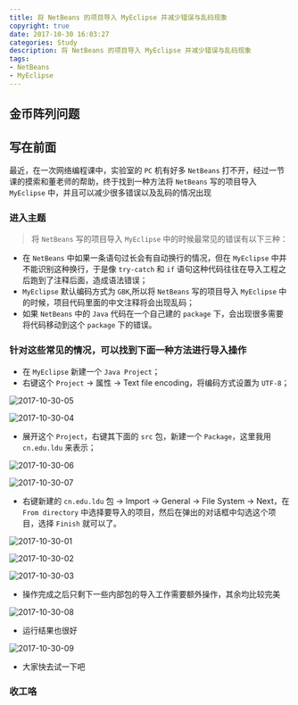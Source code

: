 ```yaml
---
title: 将 NetBeans 的项目导入 MyEclipse 并减少错误与乱码现象
copyright: true
date: 2017-10-30 16:03:27
categories: Study
description: 将 NetBeans 的项目导入 MyEclipse 并减少错误与乱码现象
tags:
- NetBeans
- MyEclipse
---
```


## 金币阵列问题
<!--more-->

## 写在前面
最近，在一次网络编程课中，实验室的 `PC` 机有好多 `NetBeans` 打不开，经过一节课的摸索和董老师的帮助，终于找到一种方法将 `NetBeans` 写的项目导入 `MyEclipse` 中，并且可以减少很多错误以及乱码的情况出现

### 进入主题
> 将 `NetBeans` 写的项目导入 `MyEclipse` 中的时候最常见的错误有以下三种：

- 在 `NetBeans` 中如果一条语句过长会有自动换行的情况，但在 `MyEclipse` 中并不能识别这种换行，于是像 `try-catch` 和 `if` 语句这种代码往往在导入工程之后跑到了注释后面，造成语法错误；
- `MyEclipse` 默认编码方式为 `GBK`,所以将 `NetBeans` 写的项目导入 `MyEclipse` 中的时候，项目代码里面的中文注释将会出现乱码；
- 如果 `NetBeans` 中的 `Java` 代码在一个自己建的 `package` 下，会出现很多需要将代码移动到这个 `package` 下的错误。

### 针对这些常见的情况，可以找到下面一种方法进行导入操作
- 在 `MyEclipse` 新建一个 `Java Project`；
- 右键这个 `Project` -> 属性 -> Text file encoding，将编码方式设置为 `UTF-8`；

![2017-10-30-05](http://ovefvi4g3.bkt.clouddn.com/2017-10-30-05.png)

![2017-10-30-04](http://ovefvi4g3.bkt.clouddn.com/2017-10-30-04.png)

- 展开这个 `Project`，右键其下面的 `src` 包，新建一个 `Package`，这里我用 `cn.edu.ldu` 来表示；

![2017-10-30-06](http://ovefvi4g3.bkt.clouddn.com/2017-10-30-06.png)

![2017-10-30-07](http://ovefvi4g3.bkt.clouddn.com/2017-10-30-07.png)

- 右键新建的 `cn.edu.ldu` 包 -> Import -> General -> File System -> Next，在 `From directory` 中选择要导入的项目，然后在弹出的对话框中勾选这个项目，选择 `Finish` 就可以了。

![2017-10-30-01](http://ovefvi4g3.bkt.clouddn.com/2017-10-30-01.png)

![2017-10-30-02](http://ovefvi4g3.bkt.clouddn.com/2017-10-30-02.png)

![2017-10-30-03](http://ovefvi4g3.bkt.clouddn.com/2017-10-30-03.png)

- 操作完成之后只剩下一些内部包的导入工作需要额外操作，其余均比较完美

![2017-10-30-08](http://ovefvi4g3.bkt.clouddn.com/2017-10-30-08.png)

- 运行结果也很好

![2017-10-30-09](http://ovefvi4g3.bkt.clouddn.com/2017-10-30-09.png)

- 大家快去试一下吧

### 收工咯



